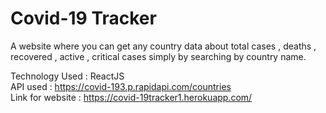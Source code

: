 # Covid-19 Tracker 

A website where you can get any country data about total cases , deaths , recovered , active , critical cases simply by searching by country name. 

Technology Used : ReactJS  
API used : https://covid-193.p.rapidapi.com/countries  
Link for website : https://covid-19tracker1.herokuapp.com/  

